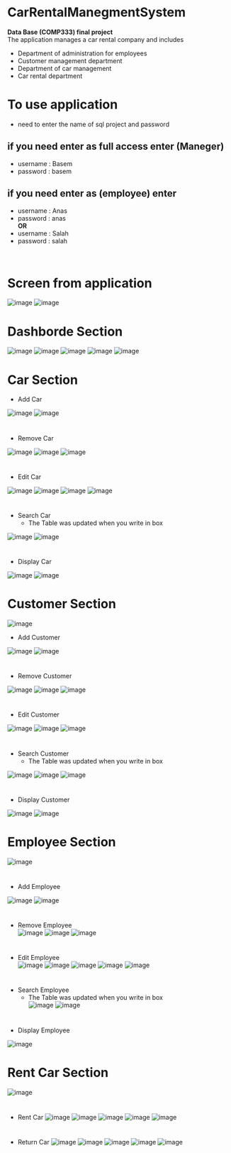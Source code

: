 # CarRentalManegmentSystem
**Data Base (COMP333) final project** <br>
The application manages a car rental company and includes
* Department of administration for employees
* Customer management department
* Department of car management
* Car rental department
# To use application
* need to enter the name of sql project and password

## if you need enter as full access enter (Maneger)
* username : Basem
* password : basem

## if you need enter as (employee) enter 
* username : Anas
* password : anas
<br>**OR**
* username : Salah
* password : salah

<br>

# Screen from application

![image](https://user-images.githubusercontent.com/102483320/229615531-76a55f03-7c14-46dc-b5c3-e0de3bc97f27.png)
![image](https://user-images.githubusercontent.com/102483320/229615755-c76265b0-c1ca-440b-9689-8f2744df4c91.png)

# Dashborde Section

![image](https://user-images.githubusercontent.com/102483320/231526371-973b7a77-9748-4619-861f-7c8162c8a3ab.png)
![image](https://user-images.githubusercontent.com/102483320/231526420-48a75d61-9003-4303-a563-2409560496e6.png)
![image](https://user-images.githubusercontent.com/102483320/231526459-b4aa727d-9aaf-4803-937c-442d74a1f60c.png)
![image](https://user-images.githubusercontent.com/102483320/231526485-bdde8a50-4310-43fe-b7b8-1460282ded86.png)
![image](https://user-images.githubusercontent.com/102483320/231526515-e7d29968-761d-42dd-97b2-f09d79efd15c.png)

# Car Section
* Add Car <br>

![image](https://user-images.githubusercontent.com/102483320/231527174-54218069-ea42-4a97-84dc-0061cdcde2e1.png)
![image](https://user-images.githubusercontent.com/102483320/231527018-90896277-a46e-4f73-87a9-7143ccce422e.png)
#
* Remove Car <br>

![image](https://user-images.githubusercontent.com/102483320/231527380-a81f4d54-56ef-493c-95a9-5aef9a45e2c0.png)
![image](https://user-images.githubusercontent.com/102483320/231527410-882a47ea-1e7b-4838-a552-8b52cb3bc8c7.png)
![image](https://user-images.githubusercontent.com/102483320/231527453-0347e40e-6f24-4d10-a6cd-60bc55a7e5c6.png)
#
* Edit Car <br>

![image](https://user-images.githubusercontent.com/102483320/231527869-c73e047f-af23-4d80-afb6-44131ff2f43b.png)
![image](https://user-images.githubusercontent.com/102483320/231527932-b4b9aca0-c20a-485a-95a0-8eed876ef948.png)
![image](https://user-images.githubusercontent.com/102483320/231527957-f16ab718-5ca4-4491-8603-f8e7eb884084.png)
![image](https://user-images.githubusercontent.com/102483320/231528060-05b80de0-093a-45bf-b7de-655fa63f932f.png)
#
* Search Car <br>
  * The Table was updated when you write in box<br>
  
![image](https://user-images.githubusercontent.com/102483320/231528153-2c7b8dbe-da87-49cc-be06-c2c49857175a.png)
![image](https://user-images.githubusercontent.com/102483320/231528195-8023b159-5aac-47ea-a2b1-38e50df9e96c.png)
#
* Display Car <br>

![image](https://user-images.githubusercontent.com/102483320/231528516-6ce35cfa-3f07-4254-b594-a9ff024ee139.png)
![image](https://user-images.githubusercontent.com/102483320/231528585-76398e76-679b-47de-96eb-d63dfa3005b5.png)
#
# Customer Section

![image](https://user-images.githubusercontent.com/102483320/231529624-560a3389-9318-4e78-8645-af437be5950c.png)

* Add Customer <br>

![image](https://user-images.githubusercontent.com/102483320/231529748-afc610c7-9b1f-497b-9dad-76fb9c0b7e9d.png)
![image](https://user-images.githubusercontent.com/102483320/231529807-a8486765-b70f-4819-8cd9-fdcbdb2919b8.png)
#
* Remove Customer <br>

![image](https://user-images.githubusercontent.com/102483320/231529947-9beb1a55-8211-42df-90d5-f31642c9d950.png)
![image](https://user-images.githubusercontent.com/102483320/231529910-f61bab1f-37a4-40db-a3d9-a9cc1288e3ff.png)
![image](https://user-images.githubusercontent.com/102483320/231529962-350c0713-0261-47d3-a18a-e6dd4da162b7.png)
#
* Edit Customer <br>

![image](https://user-images.githubusercontent.com/102483320/231530046-666d2c6d-482a-4f93-aa0a-0acfb8eda5de.png)
![image](https://user-images.githubusercontent.com/102483320/231530111-d43c09ec-6ffd-4e43-b8f8-f7abb3b885f1.png)
![image](https://user-images.githubusercontent.com/102483320/231530138-95732655-67a1-47d1-84e9-65a5056d4d7b.png)

#
* Search Customer <br>
  * The Table was updated when you write in box<br>

![image](https://user-images.githubusercontent.com/102483320/231530346-59e845e7-8907-45dc-ad31-847cc6d5b8e3.png)
![image](https://user-images.githubusercontent.com/102483320/231530283-e9dc6901-2259-4757-961b-c387e1d4dc80.png)
![image](https://user-images.githubusercontent.com/102483320/231530298-f0ee083a-bcb0-45a8-b141-9368705d548d.png)
#
* Display Customer <br>

![image](https://user-images.githubusercontent.com/102483320/231530423-7598d421-4e9b-4f5a-8cf2-532a78f0794a.png)
![image](https://user-images.githubusercontent.com/102483320/231530464-7701d9a8-c4fa-4c39-a5f5-0e848509b1f9.png)
#
# Employee Section

![image](https://user-images.githubusercontent.com/102483320/231531220-57e7b21b-8c62-411d-a6f6-2cb40485f9f0.png)
#
* Add Employee <br>

![image](https://user-images.githubusercontent.com/102483320/231532016-03d278db-2f91-4a2b-9fac-8354fa5c0764.png)
![image](https://user-images.githubusercontent.com/102483320/231532075-1f06a06a-9c7a-422a-91ed-98ca99645078.png)

#
* Remove Employee <br>
![image](https://user-images.githubusercontent.com/102483320/231532102-35d53347-1cd5-430f-b33c-77342f73d5b8.png)
![image](https://user-images.githubusercontent.com/102483320/231532180-3b66fcab-e81e-40fe-8d61-6ac063343a3e.png)
![image](https://user-images.githubusercontent.com/102483320/231532243-64b37a1b-3dbf-47fd-977d-0e142b519a29.png)

#
* Edit Employee <br>
![image](https://user-images.githubusercontent.com/102483320/231532217-c34410e6-28b9-4865-bb68-e75462a84687.png)
![image](https://user-images.githubusercontent.com/102483320/231532284-f4d11a0e-203d-4cba-b40b-b58053e558ba.png)
![image](https://user-images.githubusercontent.com/102483320/231532310-b037f74c-0f0e-4b82-90e9-3fb842b964d8.png)
![image](https://user-images.githubusercontent.com/102483320/231532370-4d76b385-551c-42f5-b3b8-8657d7e3face.png)
![image](https://user-images.githubusercontent.com/102483320/231532421-5574ba77-0073-4b4c-8e4e-a418be3f1fd8.png)

#
* Search Employee <br>
  * The Table was updated when you write in box<br>
![image](https://user-images.githubusercontent.com/102483320/231532488-e0d7c913-ed5f-4f09-aa4d-641cd49a6ff1.png)
![image](https://user-images.githubusercontent.com/102483320/231532508-49b72ab6-3437-4db6-b159-416283123409.png)

#
* Display Employee <br>

![image](https://user-images.githubusercontent.com/102483320/231532539-d69a11fb-d220-4d79-963e-6289b0715cf8.png)
#
# Rent Car Section

![image](https://user-images.githubusercontent.com/102483320/231532796-c294f044-252b-421e-b08e-72d9ecb8294e.png)
#
* Rent Car
![image](https://user-images.githubusercontent.com/102483320/231532948-252ce349-eb9e-4877-97a9-52861216b265.png)
![image](https://user-images.githubusercontent.com/102483320/231533015-4b741a04-13f9-4070-a458-021ebcd31f32.png)
![image](https://user-images.githubusercontent.com/102483320/231533068-008a5e89-8a98-4a91-91e7-ea261705561e.png)
![image](https://user-images.githubusercontent.com/102483320/231533094-650f31c4-026d-4ffe-a89b-aadd0fbf7d1a.png)
![image](https://user-images.githubusercontent.com/102483320/231533125-fc30e7f3-f4d2-4ceb-a66f-9bad9643caea.png)
#

* Return Car
![image](https://user-images.githubusercontent.com/102483320/231533291-35aaf097-fe9f-4038-8d4b-807e3444f0b3.png)
![image](https://user-images.githubusercontent.com/102483320/231533341-3999f15b-0f96-443c-9819-baef813ef86f.png)
![image](https://user-images.githubusercontent.com/102483320/231533675-1ce72503-ea92-4e65-91d2-bec18ef8ac48.png)
![image](https://user-images.githubusercontent.com/102483320/231533767-08afefb8-beef-4ee4-96b3-3b76d0875552.png)
![image](https://user-images.githubusercontent.com/102483320/231533834-730d8051-1c23-4d79-b5ae-aa917bfc4ddb.png)
#
#




